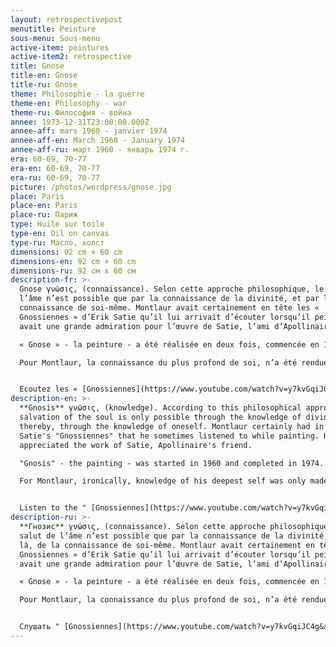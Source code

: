 ```yaml
---
layout: retrospectivepost
menutitle: Peinture
sous-menu: Sous-menu
active-item: peintures
active-item2: retrospective
title: Gnose
title-en: Gnose
title-ru: Gnose
theme: Philosophie - la guerre
theme-en: Philosophy - war
theme-ru: Философия - война
annee: 1973-12-31T23:00:00.000Z
annee-aff: mars 1960 - janvier 1974
annee-aff-en: March 1960 - January 1974
annee-aff-ru: март 1960 - январь 1974 г.
era: 60-69, 70-77
era-en: 60-69, 70-77
era-ru: 60-69, 70-77
picture: /photos/wordpress/gnose.jpg
place: Paris
place-en: Paris
place-ru: Париж
type: Huile sur toile
type-en: Oil on canvas
type-ru: Масло, холст
dimensions: 92 cm × 60 cm
dimensions-en: 92 cm × 60 cm
dimensions-ru: 92 см x 60 см
description-fr: >-
  Gnose γνῶσις, (connaissance). Selon cette approche philosophique, le salut de
  l’âme n’est possible que par la connaissance de la divinité, et par là, de la
  connaissance de soi-même. Montlaur avait certainement en tête les «
  Gnossiennes » d’Erik Satie qu’il lui arrivait d’écouter lorsqu’il peignait. Il
  avait une grande admiration pour l’œuvre de Satie, l’ami d’Apollinaire.

  « Gnose » - la peinture - a été réalisée en deux fois, commencée en 1960, terminée en 1974. On reconnaît bien le geste très dynamique de ses années 1960, la finition, elle, apporte une richesse chromatique que l’on retrouve dans toutes ses peintures des dernières années.

  Pour Montlaur, la connaissance du plus profond de soi, n’a été rendue possible, ironiquement, que par l’éclatement de sa boîte crânienne; la gnose est devenue autopsie. On aperçoit le contour blanc de la tête et du cou et l’éclat d’obus, carré, noir, qui pénétra dans la joue droite du commando Montlaur le matin du 1er novembre 1944, lors du débarquement allié de Flessingue en Hollande. Cette blessure le fit souffrir toute sa vie, des fragments de métal ayant envahi les sinus et les yeux du peintre.


  Ecoutez les « [Gnossiennes](https://www.youtube.com/watch?v=y7kvGqiJC4g&ab_channel=SistaK) »
description-en: >-
  **Gnosis** γνῶσις, (knowledge). According to this philosophical approach, the
  salvation of the soul is only possible through the knowledge of divinity, and
  thereby, through the knowledge of oneself. Montlaur certainly had in mind Erik
  Satie's "Gnossiennes" that he sometimes listened to while painting. He greatly
  appreciated the work of Satie, Apollinaire's friend.

  "Gnosis" - the painting - was started in 1960 and completed in 1974. We can easily recognize the very dynamic gesture of Montlaur's 1960s period, and his 1970s "finish" brings a chromatic richness that we find in all of his later paintings.

  For Montlaur, ironically, knowledge of his deepest self was only made possible by the wound he suffered in his skull; gnosis had thus become an autopsy. We can see the white outline of his head and neck and the shrapnel fragment, square and black, which entered Montlaur's right cheek on the morning of November 1, 1944, when he landed with the Commandos in Flushing, Holland.  He suffered from that wound his entire life due to fragments of metal having penetrated his sinuses and his eyes.


  Listen to the " [Gnossiennes](https://www.youtube.com/watch?v=y7kvGqiJC4g&ab_channel=SistaK) "
description-ru: >-
  **Гнозис** γνῶσις, (connaissance). Selon cette approche philosophique, le
  salut de l’âme n’est possible que par la connaissance de la divinité, et par
  là, de la connaissance de soi-même. Montlaur avait certainement en tête les «
  Gnossiennes » d’Erik Satie qu’il lui arrivait d’écouter lorsqu’il peignait. Il
  avait une grande admiration pour l’œuvre de Satie, l’ami d’Apollinaire.

  « Gnose » - la peinture - a été réalisée en deux fois, commencée en 1960, terminée en 1974. On reconnait bien le geste très dynamique de ses années 1960, la « finition », elle, apporte une richesse chromatique que l’on retrouve dans toutes ses peintures des dernières années.

  Pour Montlaur, la connaissance du plus profond de soi, n’a été rendue possible, ironiquement, que par l’éclatement de sa boîte crânienne; la gnose est devenue autopsie. On aperçoit le contour blanc de la tête et du cou et l’éclat d’obus, carré, noir, qui pénétra dans la cavité oculaire du commando Montlaur le matin du 1er novembre 1944 (lors du débarquement allié de Flessingue en Hollande) et le fit souffrir toute sa vie.


  Слушать " [Gnossiennes](https://www.youtube.com/watch?v=y7kvGqiJC4g&ab_channel=SistaK) "
---
```

